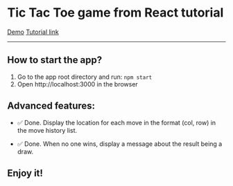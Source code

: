 # Tic Tac Toe game from React tutorial

[Demo](https://codepen.io/lh070355/pen/eYJBJXm)
[Tutorial link](https://reactjs.org/tutorial/tutorial.html)

---
## How to start the app?
1. Go to the app root directory and run: `npm start`
2. Open http://localhost:3000 in the browser

## Advanced features:

* :white_check_mark: Done. Display the location for each move in the format (col, row) in the move history list.

* :white_check_mark: Done. When no one wins, display a message about the result being a draw.

## Enjoy it!

